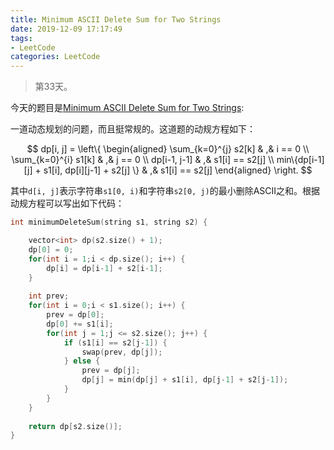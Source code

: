 ```yaml
---
title: Minimum ASCII Delete Sum for Two Strings
date: 2019-12-09 17:17:49
tags:
- LeetCode
categories: LeetCode
---
```


> 第33天。

今天的题目是[Minimum ASCII Delete Sum for Two Strings](https://leetcode.com/problems/minimum-ascii-delete-sum-for-two-strings/):

一道动态规划的问题，而且挺常规的。这道题的动规方程如下：

$$
dp[i, j] = \left\{
\begin{aligned}
    \sum_{k=0}^{j} s2[k] & ,& i == 0 \\
    \sum_{k=0}^{i} s1[k] & ,& j == 0 \\
    dp[i-1, j-1] & ,& s1[i] == s2[j] \\
    min\{dp[i-1][j] + s1[i], dp[i][j-1] + s2[j]  \} & ,& s1[i] == s2[j] 
\end{aligned}
\right.
$$

其中`d[i, j]`表示字符串`s1[0, i)`和字符串`s2[0, j)`的最小删除ASCII之和。根据动规方程可以写出如下代码：

```c++
int minimumDeleteSum(string s1, string s2) {

    vector<int> dp(s2.size() + 1);
    dp[0] = 0;
    for(int i = 1;i < dp.size(); i++) {
        dp[i] = dp[i-1] + s2[i-1];
    }
    
    int prev;
    for(int i = 0;i < s1.size(); i++) {
        prev = dp[0];
        dp[0] += s1[i];
        for(int j = 1;j <= s2.size(); j++) {
            if (s1[i] == s2[j-1]) {
                swap(prev, dp[j]);
            } else {
                prev = dp[j];
                dp[j] = min(dp[j] + s1[i], dp[j-1] + s2[j-1]);
            }
        }
    }
    
    return dp[s2.size()];
}
```